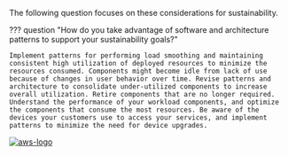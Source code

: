 The following question focuses on these considerations for sustainability.

??? question "How do you take advantage of software and architecture patterns to support your sustainability goals?"

    Implement patterns for performing load smoothing and maintaining consistent high utilization of deployed resources to minimize the resources consumed. Components might become idle from lack of use because of changes in user behavior over time. Revise patterns and architecture to consolidate under-utilized components to increase overall utilization. Retire components that are no longer required. Understand the performance of your workload components, and optimize the components that consume the most resources. Be aware of the devices your customers use to access your services, and implement patterns to minimize the need for device upgrades.

<a href="https://docs.aws.amazon.com/wellarchitected/latest/framework/sus-software-architecture-patterns.html">![aws-logo](https://img.shields.io/badge/Amazon_AWS-FF9900?style=for-the-badge&logo=amazonaws&logoColor=white)</a>